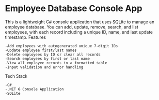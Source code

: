 # Employee Database Console App

This is a lightweight C# console application that uses SQLite to manage an employee database. You can add, update, remove, search, and list employees, with each record including a unique ID, name, and last update timestamp.
Features

    -Add employees with autogenerated unique 7-digit IDs
    -Update employee first/last names
    -Delete employees by ID or clear all records
    -Search employees by first or last name
    -View all employee records in a formatted table
    -Input validation and error handling

Tech Stack

    -C#
    -.NET 6 Console Application
    -SQLite 
